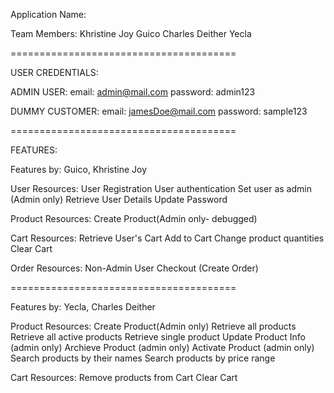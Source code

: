 Application Name: 

Team Members:
Khristine Joy Guico
Charles Deither Yecla

=======================================

USER CREDENTIALS:

ADMIN USER:
email: admin@mail.com
password: admin123


DUMMY CUSTOMER:
email: jamesDoe@mail.com
password: sample123

=======================================


FEATURES:

Features by: Guico, Khristine Joy

User Resources:
User Registration
User authentication
Set user as admin (Admin only)
Retrieve User Details
Update Password

Product Resources:
Create Product(Admin only- debugged)

Cart Resources:
Retrieve User's Cart
Add to Cart
Change product quantities
Clear Cart

Order Resources:
Non-Admin User Checkout (Create Order)

=======================================

Features by: Yecla, Charles Deither

Product Resources:
Create Product(Admin only)
Retrieve all products
Retrieve all active products
Retrieve single product
Update Product Info (admin only)
Archieve Product (admin only)
Activate Product (admin only)
Search products by their names
Search products by price range

Cart Resources:
Remove products from Cart
Clear Cart